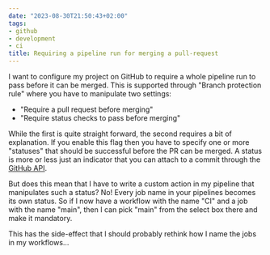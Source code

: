 ```yaml
---
date: "2023-08-30T21:50:43+02:00"
tags:
- github
- development
- ci
title: Requiring a pipeline run for merging a pull-request
---
```


I want to configure my project on GitHub to require a whole pipeline run to pass before it can be merged. This is supported through "Branch protection rule" where you have to manipulate two settings:

- "Require a pull request before merging"
- "Require status checks to pass before merging"

While the first is quite straight forward, the second requires a bit of explanation. If you enable this flag then you have to specify one or more "statuses" that should be successful before the PR can be merged. A status is more or less just an indicator that you can attach to a commit through the [GitHub API](https://docs.github.com/en/rest/commits/statuses?apiVersion=2022-11-28).

But does this mean that I have to write a custom action in my pipeline that manipulates such a status? No! Every job name in your pipelines becomes its own status. So if I now have a workflow with the name "CI" and a job with the name "main", then I can pick "main" from the select box there and make it mandatory.

This has the side-effect that I should probably rethink how I name the jobs in my workflows...